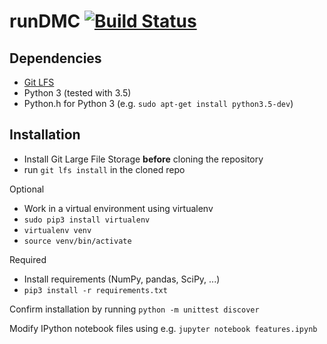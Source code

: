 # runDMC [![Build Status](https://travis-ci.com/AlexImmer/run-dmc.svg?token=RTEhNHKreGSnaC3U1jh2&branch=master)](https://travis-ci.com/AlexImmer/run-dmc)

## Dependencies
- [Git LFS](https://git-lfs.github.com/)
- Python 3 (tested with 3.5)
- Python.h for Python 3 (e.g. `sudo apt-get install python3.5-dev`)

## Installation
- Install Git Large File Storage **before** cloning the repository  
- run `git lfs install` in the cloned repo  

Optional
- Work in a virtual environment using virtualenv
- `sudo pip3 install virtualenv`  
- `virtualenv venv`
- `source venv/bin/activate`

Required
- Install requirements (NumPy, pandas, SciPy, ...)
- `pip3 install -r requirements.txt`

Confirm installation by running `python -m unittest discover`

Modify IPython notebook files using e.g. `jupyter notebook features.ipynb`

